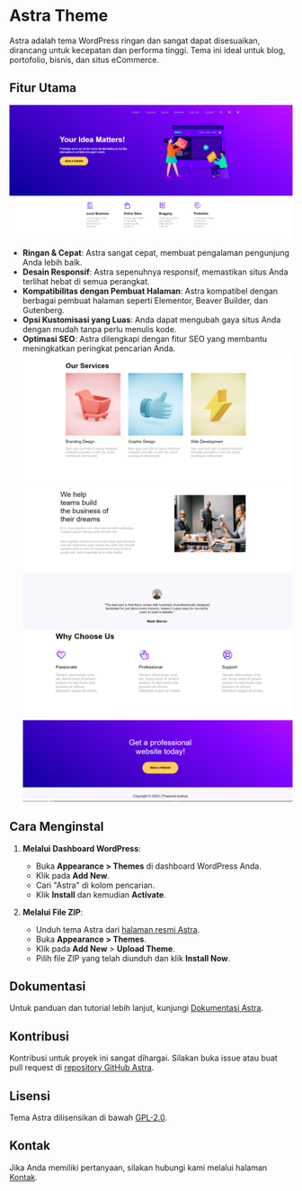 # Astra Theme

Astra adalah tema WordPress ringan dan sangat dapat disesuaikan, dirancang untuk kecepatan dan performa tinggi. Tema ini ideal untuk blog, portofolio, bisnis, dan situs eCommerce.

## Fitur Utama
![Astra](img/ast1.png)

- **Ringan & Cepat**: Astra sangat cepat, membuat pengalaman pengunjung Anda lebih baik.
- **Desain Responsif**: Astra sepenuhnya responsif, memastikan situs Anda terlihat hebat di semua perangkat.
- **Kompatibilitas dengan Pembuat Halaman**: Astra kompatibel dengan berbagai pembuat halaman seperti Elementor, Beaver Builder, dan Gutenberg.
- **Opsi Kustomisasi yang Luas**: Anda dapat mengubah gaya situs Anda dengan mudah tanpa perlu menulis kode.
- **Optimasi SEO**: Astra dilengkapi dengan fitur SEO yang membantu meningkatkan peringkat pencarian Anda.
![Astra](img/ast2.png)
![Astra](img/ast3.png)
![Astra](img/ast4.png)

## Cara Menginstal

1. **Melalui Dashboard WordPress**:
   - Buka **Appearance > Themes** di dashboard WordPress Anda.
   - Klik pada **Add New**.
   - Cari "Astra" di kolom pencarian.
   - Klik **Install** dan kemudian **Activate**.

2. **Melalui File ZIP**:
   - Unduh tema Astra dari [halaman resmi Astra](https://wp-themes.com/astra/).
   - Buka **Appearance > Themes**.
   - Klik pada **Add New** > **Upload Theme**.
   - Pilih file ZIP yang telah diunduh dan klik **Install Now**.

## Dokumentasi

Untuk panduan dan tutorial lebih lanjut, kunjungi [Dokumentasi Astra](https://wpastra.com/docs/).

## Kontribusi

Kontribusi untuk proyek ini sangat dihargai. Silakan buka issue atau buat pull request di [repository GitHub Astra](https://github.com/brainstormforce/astra).

## Lisensi

Tema Astra dilisensikan di bawah [GPL-2.0](https://opensource.org/licenses/GPL-2.0).

## Kontak

Jika Anda memiliki pertanyaan, silakan hubungi kami melalui halaman [Kontak](https://wpastra.com/contact/).
